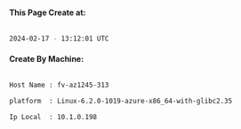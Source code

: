 
   
#### This Page Create at:

```bash

2024-02-17 - 13:12:01 UTC

```

#### Create By Machine:

```bash

Host Name : fv-az1245-313

platform  : Linux-6.2.0-1019-azure-x86_64-with-glibc2.35

Ip Local  : 10.1.0.198

```

